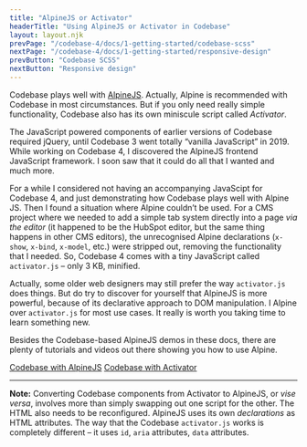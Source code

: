 ```yaml
---
title: "AlpineJS or Activator"
headerTitle: "Using AlpineJS or Activator in Codebase"
layout: layout.njk
prevPage: "/codebase-4/docs/1-getting-started/codebase-scss"
nextPage: "/codebase-4/docs/1-getting-started/responsive-design"
prevButton: "Codebase SCSS"
nextButton: "Responsive design"
---
```


<p class="t-lg t-thin">Codebase plays well with <a href="https://github.com/alpinejs/alpine">AlpineJS</a>. Actually, Alpine is recommended with Codebase in most circumstances. But if you only need really simple functionality, Codebase also has its own miniscule script called <em>Activator</em>.</p>

The JavaScript powered components of earlier versions of Codebase required jQuery, until Codebase 3 went totally “vanilla JavaScript” in 2019. While working on Codebase 4, I discovered the AlpineJS frontend JavaScript framework. I soon saw that it could do all that I wanted and much more.

For a while I considered not having an accompanying JavaScipt for Codebase 4, and just demonstrating how Codebase plays well with Alpine JS. Then I found a situation where Alpine couldn’t be used. For a CMS project where we needed to add a simple tab system directly into a page _via the editor_ (it happened to be the HubSpot editor, but the same thing happens in other CMS editors), the unrecognised Alpine declarations (`x-show`, `x-bind`, `x-model`, etc.) were stripped out, removing the functionality that I needed. So, Codebase 4 comes with a tiny JavaScript called `activator.js` – only 3 KB, minified.

Actually, some older web designers may still prefer the way `activator.js` does things. But do try to discover for yourself that AlpineJS is more powerful, because of its declarative approach to DOM manipulation. I Alpine  over `activator.js` for most use cases. It really is worth you taking time to learn something new.

Besides the Codebase-based AlpineJS demos in these docs, there are plenty of tutorials and videos out there showing you how to use Alpine.

<div class="flex flex-grow-equal flex-gap flex-wrap my-6 pb-3">
  <a class="btn btn-primary rounded-pill" href="/codebase-4/docs/8-alpinejs-components/about-alpinejs-components">Codebase with AlpineJS</a>
  <a class="btn btn-secondary rounded-pill" href="/codebase-4/docs/9-activator-components/about-activator-components">Codebase with Activator</a>
</div>

***

**Note:** Converting Codebase components from Activator to AlpineJS, or _vise versa_, involves more than simply swapping out one script for the other. The HTML also needs to be reconfigured. AlpineJS uses its own _declarations_ as HTML attributes. The way that the Codebase `activator.js` works is completely different – it uses `id`, `aria` attributes, `data` attributes.
